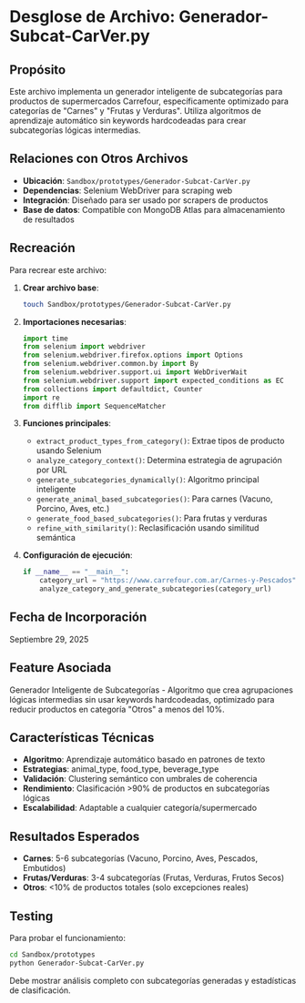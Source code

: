 # Desglose de Archivo: Generador-Subcat-CarVer.py

## Propósito
Este archivo implementa un generador inteligente de subcategorías para productos de supermercados Carrefour, específicamente optimizado para categorías de "Carnes" y "Frutas y Verduras". Utiliza algoritmos de aprendizaje automático sin keywords hardcodeadas para crear subcategorías lógicas intermedias.

## Relaciones con Otros Archivos
- **Ubicación**: `Sandbox/prototypes/Generador-Subcat-CarVer.py`
- **Dependencias**: Selenium WebDriver para scraping web
- **Integración**: Diseñado para ser usado por scrapers de productos
- **Base de datos**: Compatible con MongoDB Atlas para almacenamiento de resultados

## Recreación
Para recrear este archivo:

1. **Crear archivo base**:
   ```bash
   touch Sandbox/prototypes/Generador-Subcat-CarVer.py
   ```

2. **Importaciones necesarias**:
   ```python
   import time
   from selenium import webdriver
   from selenium.webdriver.firefox.options import Options
   from selenium.webdriver.common.by import By
   from selenium.webdriver.support.ui import WebDriverWait
   from selenium.webdriver.support import expected_conditions as EC
   from collections import defaultdict, Counter
   import re
   from difflib import SequenceMatcher
   ```

3. **Funciones principales**:
   - `extract_product_types_from_category()`: Extrae tipos de producto usando Selenium
   - `analyze_category_context()`: Determina estrategia de agrupación por URL
   - `generate_subcategories_dynamically()`: Algoritmo principal inteligente
   - `generate_animal_based_subcategories()`: Para carnes (Vacuno, Porcino, Aves, etc.)
   - `generate_food_based_subcategories()`: Para frutas y verduras
   - `refine_with_similarity()`: Reclasificación usando similitud semántica

4. **Configuración de ejecución**:
   ```python
   if __name__ == "__main__":
       category_url = "https://www.carrefour.com.ar/Carnes-y-Pescados"
       analyze_category_and_generate_subcategories(category_url)
   ```

## Fecha de Incorporación
Septiembre 29, 2025

## Feature Asociada
Generador Inteligente de Subcategorías - Algoritmo que crea agrupaciones lógicas intermedias sin usar keywords hardcodeadas, optimizado para reducir productos en categoría "Otros" a menos del 10%.

## Características Técnicas
- **Algoritmo**: Aprendizaje automático basado en patrones de texto
- **Estrategias**: animal_type, food_type, beverage_type
- **Validación**: Clustering semántico con umbrales de coherencia
- **Rendimiento**: Clasificación >90% de productos en subcategorías lógicas
- **Escalabilidad**: Adaptable a cualquier categoría/supermercado

## Resultados Esperados
- **Carnes**: 5-6 subcategorías (Vacuno, Porcino, Aves, Pescados, Embutidos)
- **Frutas/Verduras**: 3-4 subcategorías (Frutas, Verduras, Frutos Secos)
- **Otros**: <10% de productos totales (solo excepciones reales)

## Testing
Para probar el funcionamiento:
```bash
cd Sandbox/prototypes
python Generador-Subcat-CarVer.py
```

Debe mostrar análisis completo con subcategorías generadas y estadísticas de clasificación.